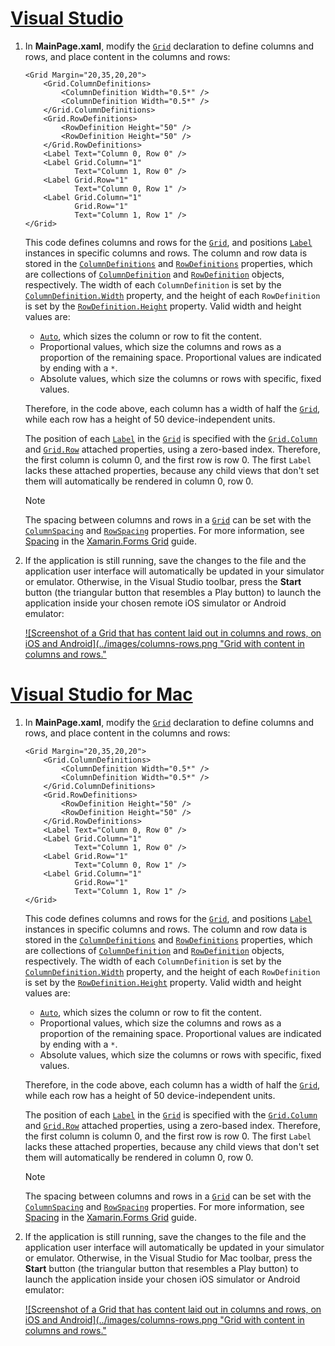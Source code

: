 # [Visual Studio](#tab/vswin)

1. In **MainPage.xaml**, modify the [`Grid`](xref:Xamarin.Forms.Grid) declaration to define columns and rows, and place content in the columns and rows:

    ```xaml
    <Grid Margin="20,35,20,20">
        <Grid.ColumnDefinitions>
            <ColumnDefinition Width="0.5*" />
            <ColumnDefinition Width="0.5*" />
        </Grid.ColumnDefinitions>
        <Grid.RowDefinitions>
            <RowDefinition Height="50" />
            <RowDefinition Height="50" />
        </Grid.RowDefinitions>
        <Label Text="Column 0, Row 0" />
        <Label Grid.Column="1"
               Text="Column 1, Row 0" />
        <Label Grid.Row="1"
               Text="Column 0, Row 1" />
        <Label Grid.Column="1"
               Grid.Row="1"
               Text="Column 1, Row 1" />
    </Grid>
    ```

    This code defines columns and rows for the [`Grid`](xref:Xamarin.Forms.Grid), and positions [`Label`](xref:Xamarin.Forms.Label) instances in specific columns and rows. The column and row data is stored in the [`ColumnDefinitions`](xref:Xamarin.Forms.Grid.ColumnDefinitions) and [`RowDefinitions`](xref:Xamarin.Forms.Grid.RowDefinitions) properties, which are collections of [`ColumnDefinition`](xref:Xamarin.Forms.ColumnDefinition) and [`RowDefinition`](xref:Xamarin.Forms.RowDefinition) objects, respectively. The width of each `ColumnDefinition` is set by the [`ColumnDefinition.Width`](xref:Xamarin.Forms.ColumnDefinition.Width) property, and the height of each `RowDefinition` is set by the [`RowDefinition.Height`](xref:Xamarin.Forms.RowDefinition.Height) property. Valid width and height values are:

    - [`Auto`](xref:Xamarin.Forms.GridUnitType.Auto), which sizes the column or row to fit the content.
    - Proportional values, which size the columns and rows as a proportion of the remaining space. Proportional values are indicated by ending with a `*`.
    - Absolute values, which size the columns or rows with specific, fixed values.

    Therefore, in the code above, each column has a width of half the [`Grid`](xref:Xamarin.Forms.Grid), while each row has a height of 50 device-independent units.

    The position of each [`Label`](xref:Xamarin.Forms.Label) in the [`Grid`](xref:Xamarin.Forms.Grid) is specified with the [`Grid.Column`](xref:Xamarin.Forms.Grid.ColumnProperty) and [`Grid.Row`](xref:Xamarin.Forms.Grid.RowProperty) attached properties, using a zero-based index. Therefore, the first column is column 0, and the first row is row 0. The first `Label` lacks these attached properties, because any child views that don't set them will automatically be rendered in column 0, row 0.

    > [!NOTE]
    > The spacing between columns and rows in a [`Grid`](xref:Xamarin.Forms.Grid) can be set with the [`ColumnSpacing`](xref:Xamarin.Forms.Grid.ColumnSpacing) and [`RowSpacing`](xref:Xamarin.Forms.Grid.RowSpacing) properties. For more information, see [Spacing](~/xamarin-forms/user-interface/layouts/grid.md#space-between-rows-and-columns) in the [Xamarin.Forms Grid](~/xamarin-forms/user-interface/layouts/grid.md) guide.

1. If the application is still running, save the changes to the file and the application user interface will automatically be updated in your simulator or emulator. Otherwise, in the Visual Studio toolbar, press the **Start** button (the triangular button that resembles a Play button) to launch the application inside your chosen remote iOS simulator or Android emulator:

    [![Screenshot of a Grid that has content laid out in columns and rows, on iOS and Android](../images/columns-rows.png "Grid with content in columns and rows."](../images/columns-rows-large.png#lightbox "Grid with content in columns and rows")

# [Visual Studio for Mac](#tab/vsmac)

1. In **MainPage.xaml**, modify the [`Grid`](xref:Xamarin.Forms.Grid) declaration to define columns and rows, and place content in the columns and rows:

    ```xaml
    <Grid Margin="20,35,20,20">
        <Grid.ColumnDefinitions>
            <ColumnDefinition Width="0.5*" />
            <ColumnDefinition Width="0.5*" />
        </Grid.ColumnDefinitions>
        <Grid.RowDefinitions>
            <RowDefinition Height="50" />
            <RowDefinition Height="50" />
        </Grid.RowDefinitions>
        <Label Text="Column 0, Row 0" />
        <Label Grid.Column="1"
               Text="Column 1, Row 0" />
        <Label Grid.Row="1"
               Text="Column 0, Row 1" />
        <Label Grid.Column="1"
               Grid.Row="1"
               Text="Column 1, Row 1" />
    </Grid>
    ```

    This code defines columns and rows for the [`Grid`](xref:Xamarin.Forms.Grid), and positions [`Label`](xref:Xamarin.Forms.Label) instances in specific columns and rows. The column and row data is stored in the [`ColumnDefinitions`](xref:Xamarin.Forms.Grid.ColumnDefinitions) and [`RowDefinitions`](xref:Xamarin.Forms.Grid.RowDefinitions) properties, which are collections of [`ColumnDefinition`](xref:Xamarin.Forms.ColumnDefinition) and [`RowDefinition`](xref:Xamarin.Forms.RowDefinition) objects, respectively. The width of each `ColumnDefinition` is set by the [`ColumnDefinition.Width`](xref:Xamarin.Forms.ColumnDefinition.Width) property, and the height of each `RowDefinition` is set by the [`RowDefinition.Height`](xref:Xamarin.Forms.RowDefinition.Height) property. Valid width and height values are:

    - [`Auto`](xref:Xamarin.Forms.GridUnitType.Auto), which sizes the column or row to fit the content.
    - Proportional values, which size the columns and rows as a proportion of the remaining space. Proportional values are indicated by ending with a `*`.
    - Absolute values, which size the columns or rows with specific, fixed values.

    Therefore, in the code above, each column has a width of half the [`Grid`](xref:Xamarin.Forms.Grid), while each row has a height of 50 device-independent units.

    The position of each [`Label`](xref:Xamarin.Forms.Label) in the [`Grid`](xref:Xamarin.Forms.Grid) is specified with the [`Grid.Column`](xref:Xamarin.Forms.Grid.ColumnProperty) and [`Grid.Row`](xref:Xamarin.Forms.Grid.RowProperty) attached properties, using a zero-based index. Therefore, the first column is column 0, and the first row is row 0. The first `Label` lacks these attached properties, because any child views that don't set them will automatically be rendered in column 0, row 0.

    > [!NOTE]
    > The spacing between columns and rows in a [`Grid`](xref:Xamarin.Forms.Grid) can be set with the [`ColumnSpacing`](xref:Xamarin.Forms.Grid.ColumnSpacing) and [`RowSpacing`](xref:Xamarin.Forms.Grid.RowSpacing) properties. For more information, see [Spacing](~/xamarin-forms/user-interface/layouts/grid.md#space-between-rows-and-columns) in the [Xamarin.Forms Grid](~/xamarin-forms/user-interface/layouts/grid.md) guide.

1. If the application is still running, save the changes to the file and the application user interface will automatically be updated in your simulator or emulator. Otherwise, in the Visual Studio for Mac toolbar, press the **Start** button (the triangular button that resembles a Play button) to launch the application inside your chosen iOS simulator or Android emulator:

    [![Screenshot of a Grid that has content laid out in columns and rows, on iOS and Android](../images/columns-rows.png "Grid with content in columns and rows."](../images/columns-rows-large.png#lightbox "Grid with content in columns and rows")

